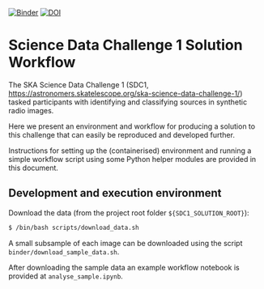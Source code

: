 [![Binder](https://mybinder.org/badge_logo.svg)](https://mybinder.org/v2/gh/JColl88/sdc1-solution-binder/HEAD)
[![DOI](https://zenodo.org/badge/DOI/10.5281/zenodo.5526844.svg)](https://doi.org/10.5281/zenodo.5526844)

# Science Data Challenge 1 Solution Workflow

The SKA Science Data Challenge 1 (SDC1, https://astronomers.skatelescope.org/ska-science-data-challenge-1/) tasked participants with identifying and classifying sources in synthetic radio images.

Here we present an environment and workflow for producing a solution to this challenge that can easily be reproduced and developed further.

Instructions for setting up the (containerised) environment and running a simple workflow script using some Python helper modules are provided in this document.



## Development and execution environment


Download the data (from the project root folder `${SDC1_SOLUTION_ROOT}`):

```bash
$ /bin/bash scripts/download_data.sh
```


A small subsample of each image can be downloaded using the script `binder/download_sample_data.sh`.

After downloading the sample data an example workflow notebook is provided at `analyse_sample.ipynb`.

